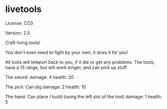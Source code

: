 # livetools

License: CC0

Version: 2.5

Craft living tools!

You don't even need to fight by your own, it does it for you!

All tools will teleport back to you, if it die or get any problems.
The tools, have a 13 range, but will work longer, and can pick up stuff

The sword:
damage: 4
health: 20

The pick:
Can dig
damage: 2
health: 10

The hand:
Can place / build (using the left slot of the tool)
damage: 1
health: 5
